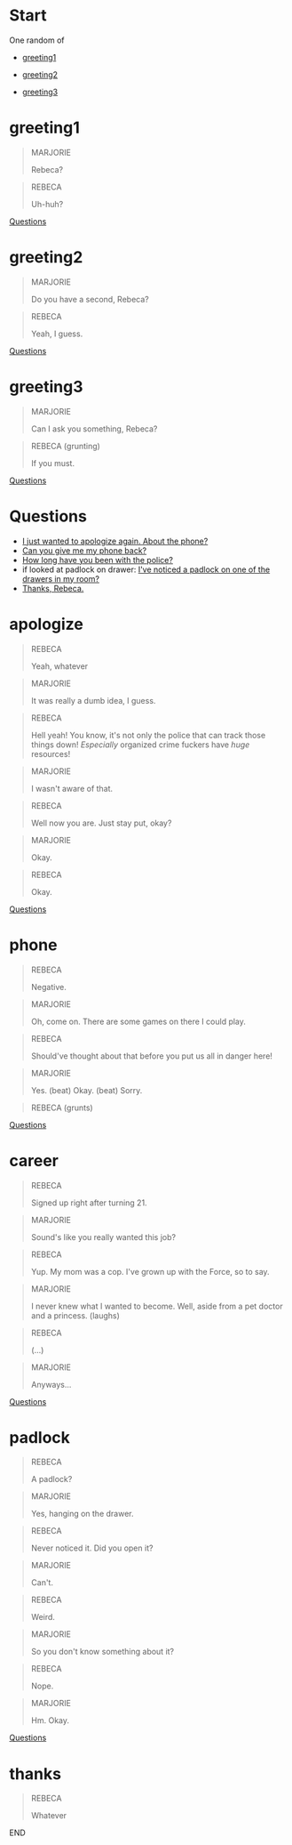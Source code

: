 # Start

One random of

* [greeting1](#greeting1)

* [greeting2](#greeting2)

* [greeting3](#greeting3)

# greeting1

> MARJORIE
> 
> Rebeca?

> REBECA
> 
> Uh-huh?

[Questions](#Questions)

# greeting2

> MARJORIE
> 
> Do you have a second, Rebeca?

> REBECA
> 
> Yeah, I guess.

[Questions](#Questions)

# greeting3

> MARJORIE
> 
> Can I ask you something, Rebeca?

> REBECA (grunting)
> 
> If you must.

[Questions](#Questions)

# Questions

* [I just wanted to apologize again. About the phone?](#apologize)
* [Can you give me my phone back?](#phone)
* [How long have you been with the police?](#career)
* if looked at padlock on drawer: [I've noticed a padlock on one of the drawers in my room?](#padlock)
* [Thanks, Rebeca.](#thanks)

# apologize

> REBECA
> 
> Yeah, whatever

> MARJORIE
> 
> It was really a dumb idea, I guess.

> REBECA
> 
> Hell yeah! You know, it's not only the police that can track those things down! *Especially* organized crime fuckers have *huge* resources!

> MARJORIE
> 
> I wasn't aware of that.

> REBECA
> 
> Well now you are. Just stay put, okay?

> MARJORIE
> 
> Okay.

> REBECA
> 
> Okay.

[Questions](#Questions)

# phone

> REBECA
> 
> Negative.

> MARJORIE
> 
> Oh, come on. There are some games on there I could play.

> REBECA
> 
> Should've thought about that before you put us all in danger here!

> MARJORIE
> 
> Yes. (beat) Okay. (beat) Sorry.

> REBECA (grunts)

[Questions](#Questions)

# career

> REBECA
> 
> Signed up right after turning 21.

> MARJORIE
> 
> Sound's like you really wanted this job?

> REBECA
> 
> Yup. My mom was a cop. I've grown up with the Force, so to say.

> MARJORIE
> 
> I never knew what I wanted to become. Well, aside from a pet doctor and a princess. (laughs)

> REBECA
> 
> (...)

> MARJORIE
> 
> Anyways...

[Questions](#Questions)

# padlock

> REBECA
> 
> A padlock?

> MARJORIE
> 
> Yes, hanging on the drawer.

> REBECA
> 
> Never noticed it. Did you open it?

> MARJORIE
> 
> Can't.

> REBECA
> 
> Weird.

> MARJORIE
> 
> So you don't know something about it?

> REBECA
> 
> Nope.

> MARJORIE
> 
> Hm. Okay.

[Questions](#Questions)

# thanks

> REBECA
> 
> Whatever

END
